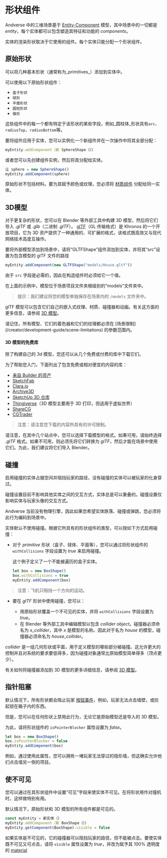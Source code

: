 <h1>形状组件</h1>

Andverse 中的三维场景基于 [Entity-Component](https://en.wikipedia.org/wiki/Entity%E2%80%93component%E2%80%93system) 模型，其中场景中的一切都是 _entity_，每个实体都可以包含塑造其特征和功能的 _components_。

实体的渲染形状取决于它使用的组件。每个实体只能分配一个形状组件。

## 原始形状

可以将几种基本形状（通常称为_primitives_）添加到实体中。

可以使用以下原始形状组件：

- `盒子形状`
- `球形`
- `平面形状`
- `圆柱形状`
- `锥形`

这些组件中的每一个都有特定于该形状的某些字段，例如_圆柱体_形状具有`arc`、`radiusTop`、`radiusBottom`等。

要将组件应用于实体，您可以实例化一个新组件并在一次操作中将其全部分配：

```ts
myEntity.addComponent（新 SphereShape（））
```

或者您可以先创建组件实例，然后将其分配给实体。

```ts
让 sphere = new SphereShape()
myEntity.addComponent(sphere)
```

原始形状不包括材料。要为其赋予颜色或纹理，您必须将 [材质组件](/docs/technology/sdk/material.md) 分配给同一实体。

## 3D模型

对于更复杂的形状，您可以在 Blender 等外部工具中构建 3D 模型，然后将它们导入 _.glTF_ 或 _.glb_（二进制 _.glTF_）。 [glTF](https://www.khronos.org/gltf)（GL 传输格式）是 Khronos 的一个开放项目，它为 3D 资产提供了一种通用的、可扩展的格式，该格式既高效又与现代网络技术高度互操作。

要将外部模型添加到场景中，请将“GLTFShape”组件添加到实体，并将其“src”设置为包含模型的 glTF 文件的路径

```ts
myEntity.addComponent(new GLTFShape("models/House.gltf"))
```

由于 `src` 字段是必需的，因此在构造组件时必须给它一个值。

在上面的示例中，模型位于场景项目文件夹根级别的“models”文件夹中。

> 提示：我们建议将您的模型单独保存在场景内的 `/models` 文件夹中。

glTF 模型可以包含它们自己的嵌入式纹理、材质、碰撞器和动画。有关这方面的更多信息，请参阅 [3D 模型](/creator/3d-modeling/3d-models)。

请记住，所有模型、它们的着色器和它们的纹理都必须在 [场景限制] (/creator/development-guide/scene-limitations) 的参数范围内。

#### 3D 模型的免费库

除了构建自己的 3d 模型，您还可以从几个免费或付费的库中下载它们。

为了帮助您入门，下面列出了包含免费或相对便宜的内容的库：

- [来自 Builder 的资产](https://github.com/andverse/builder-assets/tree/master/assets)
- [SketchFab](https://sketchfab.com/)
- [Clara.io](https://clara.io/)
- [Archive3D](https://archive3d.net/)
- [SketchUp 3D 仓库](https://3dwarehouse.sketchup.com/)
- [Thingiverse](https://www.thingiverse.com/)（3D 模型主要用于 3D 打印，但适用于虚拟世界）
- [ShareCG](https://www.sharecg.com/)
- [CGTrader](https://www.cgtrader.com/)

> 注意：请注意您下载的内容所具有的许可限制。

请注意，在其中几个站点中，您可以选择下载模型的格式。如果可用，请始终选择 _.glTF_ 格式。如果不可用，则必须先将它们转换为 _glTF_，然后才能在场景中使用它们。为此，我们建议将它们导入 Blender。

## 碰撞

启用碰撞的实体占据空间并阻挡玩家的路径，没有碰撞的实体可以被玩家的化身穿过。

碰撞设置目前不影响其他实体之间的交互方式，实体总是可以重叠的。碰撞设置仅影响实体与玩家头像的交互方式。

Andverse 当前没有物理引擎，因此如果您希望实体跌落、碰撞或弹跳，您必须将此行为编码到场景中。

实体默认不使用碰撞。根据它所具有的形状组件的类型，可以按如下方式启用碰撞：

- 对于 _primitive_ 形状（盒子、球体、平面等），您可以通过将形状组件的 `withCollisions` 字段设置为 _true_ 来启用碰撞。

  这个例子定义了一个不能被遍历的盒子实体。

  ```ts
  let box = new BoxShape()
  box.withCollisions = true
  myEntity.addComponent(box)
  ```

> 注意：飞机只阻挡一个方向的运动。

- 要在 _glTF_ 形状中使用碰撞，您可以：

  - 用原始形状覆盖一个不可见的实体，并将 `withCollisions` 字段设置为 _true_。
  - 在 Blender 等外部工具中编辑模型以包含 _collider object_。碰撞器必须命名为 _x_collider_，其中 _x_ 是模型的名称。因此对于名为 _house_ 的模型，碰撞器必须命名为 _house_collider_。

_collider_ 是一组几何形状或平面，用于定义模型的哪些部分被碰撞。这允许更大的控制并且对系统的要求要低得多，因为碰撞对象通常比原始模型简单得多（顶点更少）。

有关如何将碰撞器添加到 3D 模型的更多详细信息，请参阅 [3D 模型](/creator/3d-modeling/3d-models)。

## 指针阻塞

默认情况下，所有形状都会阻止玩家 [按钮事件](/creator/development-guide/click-events)，例如，玩家无法点击墙壁，或捡起锁在箱子内的东西。

但是，您可以在任何形状上禁用此行为，无论它是原始模型还是导入的 3D 模型。

为此，请将形状组件的 `isPointerBlocker` 属性设置为 _false_。

```ts
let box = new BoxShape()
box.isPointerBlocker = false
myEntity.addComponent(box)
```

例如，通过使用此属性，您可以拥有一堵玩家无法穿过的隐形墙，但这确实允许他们点击墙另一侧的项目。

## 使不可见

您可以通过在其形状组件中设置“可见”字段来使实体不可见。在将形状用作对撞机时，这样做特别有用。

默认情况下，原始形状和 3D 模型的所有组件都是可见的。

```ts
const myEntity = 新实体（）
myEntity.addComponent（新 BoxShape（））
myEntity.getComponent(BoxShape).visible = false
```

如果实体是不可见的，它的碰撞器可以阻挡玩家的路径，但不能被点击。要使实体既不可见又可点击，请将 `visible` 属性设置为 _true_，并改为赋予其 100% 透明度的 [material](/creator/development-guide/materials#pooling-entities-and-components) 

